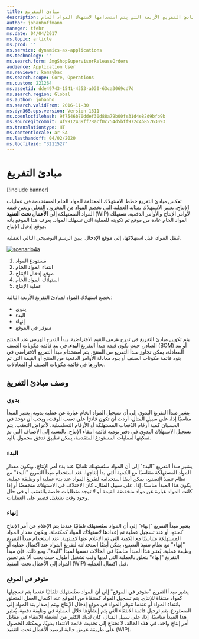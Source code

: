 ```yaml
---
title: مبادئ التفريغ
description: يصف هذا الموضوع مبادئ التفريغ الأربعة التي يتم استخدامها لاستهلاك المواد الخام.
author: johanhoffmann
manager: tfehr
ms.date: 04/04/2017
ms.topic: article
ms.prod: ''
ms.service: dynamics-ax-applications
ms.technology: ''
ms.search.form: JmgShopSupervisorReleaseOrders
audience: Application User
ms.reviewer: kamaybac
ms.search.scope: Core, Operations
ms.custom: 221264
ms.assetid: dde49743-1541-4353-a030-63ca3069cd7d
ms.search.region: Global
ms.author: johanho
ms.search.validFrom: 2016-11-30
ms.dyn365.ops.version: Version 1611
ms.openlocfilehash: 9f7546b70ddef30d88a79b00fe31d4e82d9bfb9b
ms.sourcegitcommit: 4f9912439ff78acf0c754d5bff972c4b85763093
ms.translationtype: HT
ms.contentlocale: ar-SA
ms.lasthandoff: 04/02/2020
ms.locfileid: "3211527"
---
```

# <a name="flushing-principles"></a>مبادئ التفريغ

[!include [banner](../includes/banner.md)]

تعكس مبادئ التفريغ خطط الاستهلاك المختلفة للمواد الخام المستخدمة في عمليات الإنتاج. يعتبر الاستهلاك بمثابة العملية التي تخصم المواد من المخزون الفعلي وتعين قيمة المواد المستهلكة إلى **الأعمال تحت التنفيذ** (WIP) لأوامر الإنتاج والأوامر الدفعية‬. تستهلك المواد الخام عادة من موقع تم تكوينه للعملية التي تسهلك المواد. يعرف هذا الموقع بأنه موقع إدخال الإنتاج.

تُنقل المواد، قبل استهلاكها، إلى موقع الإدخال. يبين الرسم التوضيحي التالي العملية.

[![scenario4a](./media/scenario4a.png)](./media/scenario4a.png)

1. مستودع المواد
2. انتقاء المواد الخام
3. موقع إدخال الإنتاج
4. استهلاك المواد الخام
5. عملية الإنتاج

يخضع استهلاك المواد لمبادئ التفريغ الأربعة التالية:

- يدوي
- البدء
- إنهاء
- متوفر في الموقع

يتم تكوين مبادئ التفريغ في تدرج هرمي للقيم الافتراضية. يبدأ التدرج الهرمي عند المنتج الصادر، حيث تكون قيمة مبدأ التفريغ **البدء**. في بند قائمة مكونات الصنف (BOM) أو بند المعادلة، يمكن تجاوز مبدأ التفريغ من المنتج. يتم استخدام مبدأ التفريغ الافتراضي في بنود قائمة مكونات الصنف أو بنود معادلة الأوامر الدفعية من المنتج أو القيمة التي تم تجاوزها في قائمة مكونات الصنف أو المعادلات.

## <a name="description-of-the-flushing-principles"></a>وصف مبادئ التفريغ

### <a name="manual"></a>يدوي
يشير مبدأ التفريغ اليدوي إلى أن تسجيل المواد الخام عبارة عن عملية يدوية. يعتبر المبدأ مناسبًا إذا، على سبيل المثال، أردت أن تكون قادرًا على تعقب الوقت، ويجب أن تؤخذ في الحسبان كمية أرقام الدُفعات المستهلكة أو الأرقام التسلسلية، لأغراض التعقب. يتم تسجيل الاستهلاك اليدوي في دفتر يومية قائمة انتقاء الإنتاج. بالنسبة إلى الأصناف التي تم تمكينها لعمليات المستودع المتقدمة، يمكن تطبيق تدفق محمول باليد.

### <a name="start"></a>البدء
يشير مبدأ التفريغ "البدء" إلى أن المواد ستُستهلك تلقائيًا عند بدء أمر الإنتاج. ويكون مقدار المواد المستهلكة متناسبًا مع الكمية التي بدأ إنتاجها. عند استخدام مبدأ التفريغ "البدء" مع نظام تنفيذ التصنيع، يمكن أيضًا استخدامه لتفريغ المواد عند بدء عملية أو وظيفة عملية. يكون هذا المبدأ مناسبًا، إذا، على سبيل المثال، كان الاختلاف في الاستهلاك منخفضًا أو إذا كانت المواد عبارة عن مواد منخفضة القيمة أو لا توجد متطلبات خاصة بالتعقب أو في حال وجود وقت تشغيل قصير على العمليات. 

### <a name="finish"></a>إنهاء
يشير مبدأ التفريغ "إنهاء" إلى أن المواد ستُستهلك تلقائيًا عندما يتم الإعلام عن أمر الإنتاج كمنتهٍ، أو عند تسجيل عملية تم إعدادها لاستهلاك المواد كمكتملة. ويكون مقدار المواد المستهلكة متناسبًا مع الكمية التي تم الإعلام عنها كمنتهية. عند استخدام مبدأ التفريغ "إنهاء" مع نظام تنفيذ التصنيع، يمكن أيضًا استخدامه لتفريغ المواد عند اكتمال عملية أو وظيفة عملية. يُعتبر هذا المبدأ مناسبًا في الحالات نفسها لمبدأ "البدء". ومع ذلك، فإن مبدأ التفريغ "إنهاء" يتعلق بالعملية التي لديها وقت تشغيل أطول، حيث يجب ألا يتم تعيين المواد إلى الأعمال تحت التنفيذ (WIP) قبل اكتمال العملية. 

### <a name="available-at-location"></a>متوفر في الموقع
يشير مبدأ التفريغ "متوفر في الموقع" إلى أن المواد ستُستهلك تلقائيًا عندما يتم تسجيلها كمواد منتقاة للإنتاج. يتم تسجيل المواد كمنتقاة من الموقع عند اكتمال العمل المتعلق بانتقاء المواد أو عندما تتوفر المواد في موقع إدخال الإنتاج ويتم إصدار بند المواد إلى المستودع. يتم ترحيل قائمة الانتقاء التي يتم إنشاؤها خلال العملية في وظيفة دفعية. يُعتبر هذا المبدأ مناسبًا، إذا، على سبيل المثال، كان لديك الكثير من أنشطة الانتقاء في مقابل أمر إنتاج واحد. في هذه الحالة، لا تحتاج إلى تحديث قائمة الانتقاء يدويًا، ويمكنك الحصول على طريقة عرض حالية لرصيد الأعمال تحت التنفيذ (WIP).
